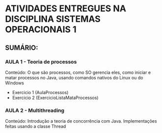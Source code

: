 # ATIVIDADES ENTREGUES NA DISCIPLINA SISTEMAS OPERACIONAIS 1


## SUMÁRIO:

### AULA 1 - Teoria de processos
Conteúdo: O que são processos, como SO gerencia eles, como iniciar e matar processos no Java, usando comandos nativos do Linux ou do Windows
- Exercicio 1  (AulaProcessos)
- Exercicio 2  (ExercicioListaMataProcessos)

### AULA 2 - Multithreading 
Conteúdo: Introdução a teoria de concorrência com Java. Implementações feitas usando a classe Thread